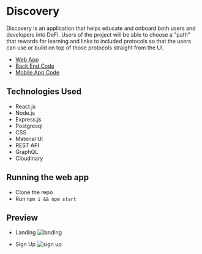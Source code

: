 # Discovery
Discovery is an application that helps educate and onboard both users and developers into DeFi. Users of the project will be able to choose a "path" that rewards for learning and links to included protocols so that the users can use or build on top of those protocols straight from the UI.

- [Web App](https://4discovery.netlify.app/)
- [Back End Code](https://github.com)
- [Mobile App Code](https://github.com)

## Technologies Used
- React.js
- Node.js
- Express.js
- Postgresql
- CSS
- Material UI
- REST API
- GraphQL
- Cloudinary

## Running the web app
- Clone the repo
- Run `npm i && npm start`

## Preview
- Landing
![landing](https://res.cloudinary.com/ysongit/image/upload/v1581730000/project/Screen_Shot_2020-02-14_at_8.25.52_PM_oi1lpc.png "Landing")

- Sign Up
![sign up](https://res.cloudinary.com/ysongit/image/upload/v1581730312/project/Screen_Shot_2020-02-14_at_8.31.41_PM_rjqvoc.png "Sign Up")
